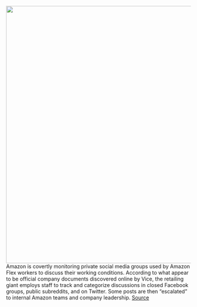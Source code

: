 <img src='https://cdn.vox-cdn.com/thumbor/ugq48byxmUa_CeafGorkgXXT24Y=/0x0:3000x2000/1200x800/filters:focal(1260x760:1740x1240)/cdn.vox-cdn.com/uploads/chorus_image/image/67340735/acastro_190920_1777_amazon_0001.0.0.png' width='700px' /><br/>
Amazon is covertly monitoring private social media groups used by Amazon Flex workers to discuss their working conditions. According to what appear to be official company documents discovered online by Vice, the retailing giant employs staff to track and categorize discussions in closed Facebook groups, public subreddits, and on Twitter. Some posts are then “escalated” to internal Amazon teams and company leadership.
<a href='https://www.theverge.com/2020/9/2/21418057/amazon-surveilling-flex-delivery-drivers-facebook-groups-subreddits-strikes-protests'> Source <a/>